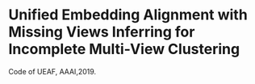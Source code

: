 # Unified Embedding Alignment with Missing Views Inferring for Incomplete Multi-View Clustering
 Code of UEAF, AAAI,2019.
